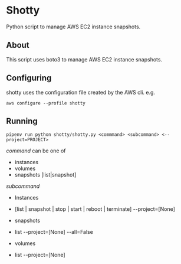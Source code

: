 # Shotty
Python script to manage AWS EC2 instance snapshots.

## About

This script uses boto3 to manage AWS EC2 instance snapshots.

## Configuring

shotty uses the configuration file created by the AWS cli. e.g.

`aws configure --profile shotty`

## Running

`pipenv run python shotty/shotty.py <commmand> <subcommand> <--project=PROJECT>`

*command* can be one of 
- instances
- volumes
- snapshots [list|snapshot]

*subcommand*
- Instances
* [list | snapshot | stop | start | reboot | terminate] --project=[None]

- snapshots
* list --project=[None] --all=False

- volumes
* list --project=[None]

